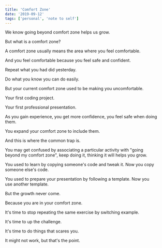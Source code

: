 ```yaml
---
title: 'Comfort Zone'
date: '2019-09-12'
tags: ['personal', 'note to self']
---
```


We know going beyond comfort zone helps us grow.

But what is a comfort zone?

A comfort zone usually means the area where you feel comfortable.

And you feel comfortable because you feel safe and confident.

Repeat what you had did yesterday.

Do what you know you can do easily.

But your current comfort zone used to be making you uncomfortable.

Your first coding project.

Your first professional presentation.

As you gain experience, you get more confidence, you feel safe when doing them.

You expand your comfort zone to include them.

And this is where the common trap is.

You may get confused by associating a particular activity with "going beyond my comfort zone", keep doing it, thinking it will helps you grow.

You used to learn by copying someone's code and tweak it. Now you copy someone else's code.

You used to prepare your presentation by following a template. Now you use another template.

But the growth never come.

Because you are in your comfort zone.

It's time to stop repeating the same exercise by switching example.

It's time to up the challenge.

It's time to do things that scares you.

It might not work, but that's the point.
